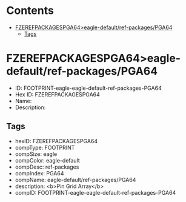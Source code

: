 



Contents
========

* [FZEREFPACKAGESPGA64>eagle-default/ref-packages/PGA64](#fzerefpackagespga64eagle-defaultref-packagespga64)
	* [Tags](#tags)

# FZEREFPACKAGESPGA64>eagle-default/ref-packages/PGA64

- ID: FOOTPRINT-eagle-eagle-default-ref-packages-PGA64
- Hex ID: FZEREFPACKAGESPGA64
- Name: 
- Description: 

## Tags

- hexID: FZEREFPACKAGESPGA64
- oompType: FOOTPRINT
- oompSize: eagle
- oompColor: eagle-default
- oompDesc: ref-packages
- oompIndex: PGA64
- oompName: eagle-default/ref-packages/PGA64
- description: &lt;b&gt;Pin Grid Array&lt;/b&gt;
- oompID: FOOTPRINT-eagle-eagle-default-ref-packages-PGA64
